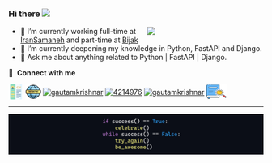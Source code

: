 ### Hi there <a href="https://www.gautamkrishnar.com/"><img src="https://media.giphy.com/media/hvRJCLFzcasrR4ia7z/giphy.gif" width="5%"></a>

<img align='right' src="https://media.giphy.com/media/836HiJc7pgzy8iNXCn/giphy.gif" width="230" />

- 🔭 I’m currently working full-time at [IranSamaneh](https://iransamaneh.com/) and part-time at [Bijak](https://bijak.ir/)
- 🌱 I’m currently deepening my knowledge in Python, FastAPI and Django.
- 💬 Ask me about anything related to Python | FastAPI | Django.

🔗 &nbsp;**Connect with me**
<p align="left"> 
<a href="https://mrmrprogrammer.pythonanywhere.com/Resume" target="blank"><img align="center" src="https://github.com/MrMrProgrammer/MrMrProgrammer/blob/main/images/cv.png" alt="cv" height="30" width="30" /></a>
<a href="https://mrmrprogrammer.ir" target="blank"><img align="center" src="https://github.com/MrMrProgrammer/MrMrProgrammer/blob/main/images/browser.png" alt="gautamkrishnar" height="30" width="30" /></a>
<a href="www.linkedin.com/in/mrmrprogrammer" target="blank"><img align="center" src="https://raw.githubusercontent.com/rahuldkjain/github-profile-readme-generator/master/src/images/icons/Social/linked-in-alt.svg" alt="gautamkrishnar" height="30" width="40" /></a>
<a href="https://stackoverflow.com/users/20306553/mrmrprogrammer" target="blank"><img align="center" src="https://raw.githubusercontent.com/rahuldkjain/github-profile-readme-generator/master/src/images/icons/Social/stack-overflow.svg" alt="4214976" height="30" width="40" /></a>
<a href="https://instagram.com/mrmrprogrammer" target="blank"><img align="center" src="https://raw.githubusercontent.com/rahuldkjain/github-profile-readme-generator/master/src/images/icons/Social/instagram.svg" alt="gautamkrishnar" height="30" width="40" /></a>
<a href="https://github.com/MrMrProgrammer/wiki" target="blank"><img align="center" src="https://github.com/MrMrProgrammer/MrMrProgrammer/blob/main/images/wiki.png" alt="wiki" height="30" width="40" /></a>

---

![ProgrammingWallpaper](/images/narrow_programming_wallpaper.png)
